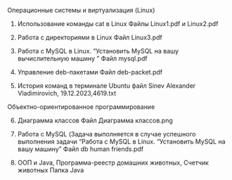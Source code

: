 Операционные системы и виртуализация (Linux)

1. Использование команды cat в Linux
   Файлы Linux1.pdf и Linux2.pdf

2. Работа с директориями в Linux
   Файл Linux3.pdf

4. Работа с MySQL в Linux. “Установить MySQL на вашу вычислительную машину ”
   Файл mysql.pdf

5. Управление deb-пакетами
   Файл deb-packet.pdf

6. История команд в терминале Ubuntu
   файл Sinev Alexander Vladimirovich, 19.12.2023,4619.txt

Объектно-ориентированное программирование 

6. Диаграмма классов
Файл Диаграмма классов.png
7. Работа с MySQL (Задача выполняется в случае успешного выполнения задачи “Работа с MySQL в Linux. “Установить MySQL на вашу машину”
  Файл db human friends.pdf




8. ООП и Java, Программа-реестр домашних животных, Счетчик животных
  Папка Java 
